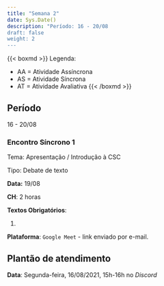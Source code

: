 ```yaml
---
title: "Semana 2"
date: Sys.Date()
description: "Período: 16 - 20/08
draft: false
weight: 2
---
```


{{< boxmd >}}
Legenda: 
- AA = Atividade Assíncrona
- AS = Atividade Síncrona
- AT = Atividade Avaliativa
{{< /boxmd >}}

## Período

16 - 20/08

### Encontro Síncrono 1

Tema: Apresentação / Introdução à CSC

Tipo: Debate de texto

**Data:** 19/08

**CH**: 2 horas

**Textos Obrigatórios**:

1. []()

**Plataforma**: `Google Meet` - link enviado por e-mail.

## Plantão de atendimento

**Data**: Segunda-feira, 16/08/2021, 15h-16h no *Discord*
